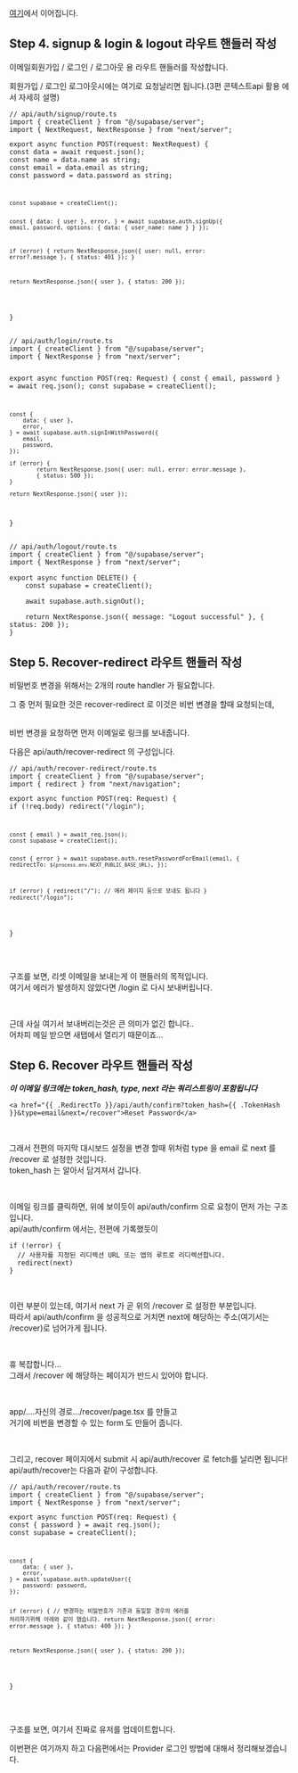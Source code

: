 <p data-ke-size="size16"><a href="https://ifelseif.tistory.com/174">여기</a>에서 이어집니다.</p>
<h2 data-ke-size="size26">Step 4.  signup &amp; login &amp; logout 라우트 핸들러 작성</h2>
<p data-ke-size="size16">이메일회원가입 / 로그인 / 로그아웃 용 라우트 핸들러를 작성합니다.</p>
<p data-ke-size="size16">회원가입 / 로그인 로그아웃시에는 여기로 요청날리면 됩니다.(3편 콘텍스트api 활용 에서 자세히 설명)</p>
<pre class="typescript"><code>// api/auth/signup/route.ts
import { createClient } from "@/supabase/server";
import { NextRequest, NextResponse } from "next/server";
<p>export async function POST(request: NextRequest) {
const data = await request.json();
const name = data.name as string;
const email = data.email as string;
const password = data.password as string;</p>
<pre><code>const supabase = createClient();

const {
    data: { user },
    error,
} = await supabase.auth.signUp({ email, password,
        options: { 
            data: { user_name: name } 
        } 
    });

if (error) {
    return NextResponse.json({ user: null, error: error?.message }, 
    { status: 401 });
}

return NextResponse.json({ user }, { status: 200 });
</code></pre>
<p>}</code></pre></p>
<pre class="javascript"><code>// api/auth/login/route.ts
import { createClient } from "@/supabase/server";
import { NextResponse } from "next/server";

export async function POST(req: Request) {
    const { email, password } = await req.json();
    const supabase = createClient();

    const {
        data: { user },
        error,
    } = await supabase.auth.signInWithPassword({
        email,
        password,
    });

    if (error) {
            return NextResponse.json({ user: null, error: error.message }, 
            { status: 500 });
    }

    return NextResponse.json({ user });
}</code></pre>
<pre class="javascript"><code>// api/auth/logout/route.ts
import { createClient } from "@/supabase/server";
import { NextResponse } from "next/server";

export async function DELETE() {
    const supabase = createClient();

    await supabase.auth.signOut();

    return NextResponse.json({ message: "Logout successful" }, { status: 200 });
}</code></pre>
<h2 data-ke-size="size26">Step 5.  Recover-redirect 라우트 핸들러 작성</h2>
<p data-ke-size="size16">비밀번호 변경을 위해서는 2개의 route handler 가 필요합니다.</p>
<p data-ke-size="size16">그 중 먼저 필요한 것은 recover-redirect 로 이것은 비번 변경을 할때 요청되는데,</p>
<p data-ke-size="size16"><br />비번 변경을 요청하면 먼저 이메일로 링크를 보내줍니다.</p>
<p data-ke-size="size16">다음은 api/auth/recover-redirect 의 구성입니다.</p>
<pre class="javascript"><code>// api/auth/recover-redirect/route.ts
import { createClient } from "@/supabase/server";
import { redirect } from "next/navigation";
<p>export async function POST(req: Request) {
if (!req.body) redirect(&quot;/login&quot;);</p>
<pre><code>const { email } = await req.json();
const supabase = createClient();

const { error } = await supabase.auth.resetPasswordForEmail(email, {
    redirectTo: `${process.env.NEXT_PUBLIC_BASE_URL}`,
});

if (error) {
    redirect(&quot;/&quot;); // 에러 페이지 등으로 보내도 됩니다
}
redirect(&quot;/login&quot;);
</code></pre>
<p>}</code></pre></p>
<p data-ke-size="size16">&nbsp;</p>
<p data-ke-size="size16">구조를 보면, 리셋 이메일을 보내는게 이 핸들러의 목적입니다.<br />여기서 에러가 발생하지 않았다면 /login 로 다시 보내버립니다.</p>
<p data-ke-size="size16">&nbsp;</p>
<p data-ke-size="size16">근데 사실 여기서 보내버리는것은 큰 의미가 없긴 합니다..<br />어차피 메일 받으면 새탭에서 열리기 때문이죠...</p>
<h2 data-ke-size="size26">Step 6.  Recover 라우트 핸들러 작성</h2>
<p data-ke-size="size16"><b><i>이 이메일 링크에는 token_hash, type, next 라는 쿼리스트링이 포함됩니다</i></b></p>
<pre class="django"><code>&lt;a href="{{ .RedirectTo }}/api/auth/confirm?token_hash={{ .TokenHash }}&amp;type=email&amp;next=/recover"&gt;Reset Password&lt;/a&gt;</code></pre>
<p data-ke-size="size16">&nbsp;</p>
<p data-ke-size="size16">그래서 전편의 마지막 대시보드 설정을 변경 할때 위처럼 type 을 email 로 next 를 /recover 로 설정한 것입니다.<br />token_hash 는 알아서 담겨져서 갑니다.</p>
<p data-ke-size="size16">&nbsp;</p>
<p data-ke-size="size16">이메일 링크를 클릭하면, 위에 보이듯이 api/auth/confirm 으로 요청이 먼저 가는 구조입니다.<br />api/auth/confirm 에서는, 전편에 기록했듯이</p>
<pre class="gauss"><code>if (!error) {
  // 사용자를 지정된 리디렉션 URL 또는 앱의 루트로 리디렉션합니다.
  redirect(next)
}</code></pre>
<p data-ke-size="size16">&nbsp;</p>
<p data-ke-size="size16">이런 부분이 있는데, 여기서 next 가 곧 위의 /recover 로 설정한 부분입니다.<br />따라서 api/auth/confirm 을 성공적으로 거치면 next에 해당하는 주소(여기서는 /recover)로 넘어가게 됩니다.</p>
<p data-ke-size="size16">&nbsp;</p>
<p data-ke-size="size16">휴 복잡합니다...<br />그래서 /recover 에 해당하는 페이지가 반드시 있어야 합니다.</p>
<p data-ke-size="size16">&nbsp;</p>
<p data-ke-size="size16">app/....자신의 경로.../recover/page.tsx 를 만들고<br />거기에 비번을 변경할 수 있는 form 도 만들어 줍니다.</p>
<p data-ke-size="size16">&nbsp;</p>
<p data-ke-size="size16">그리고, recover 페이지에서 submit 시 api/auth/recover 로 fetch를 날리면 됩니다!<br />api/auth/recover는 다음과 같이 구성합니다.</p>
<pre class="javascript"><code>// api/auth/recover/route.ts
import { createClient } from "@/supabase/server";
import { NextResponse } from "next/server";
<p>export async function POST(req: Request) {
const { password } = await req.json();
const supabase = createClient();</p>
<pre><code>const {
    data: { user },
    error,
} = await supabase.auth.updateUser({
    password: password,
});

if (error) {
    // 변경하는 비밀번호가 기존과 동일할 경우의 에러를 처리하기위해 아래와 같이 했습니다.
    return NextResponse.json({ error: error.message }, { status: 400 });
}

return NextResponse.json({ user }, { status: 200 });
</code></pre>
<p>}</code></pre></p>
<p data-ke-size="size16">&nbsp;</p>
<p data-ke-size="size16">구조를 보면, 여기서 진짜로 유저를 업데이트합니다.</p>
<p data-ke-size="size16">이번편은 여기까지 하고 다음편에서는 Provider 로그인 방법에 대해서 정리해보겠습니다.</p>